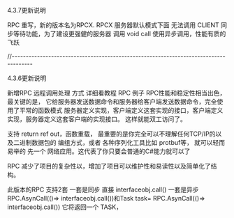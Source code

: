 ﻿
4.3.7更新说明

RPC 重写，新的版本名为RPCX. RPCX 服务器默认模式下面 无法调用 CLIENT 同步等待功能，为了建设更强健的服务器
调用 void call 使用异步调用，性能有质的飞跃


//-------------------------------------------------------------------------------------

4.3.6更新说明

新增RPC 远程调用处理 方式 详细看教程 RPC 例子
RPC性能和稳定性相当出色，最关键的是， 它给服务器发送数据命令和服务器给客户端发送数据命令，完全使用了平常的函数模式
服务器定义实现，客户端定义这套实现的接口，客户端定义实现，服务器定义这套客户端的实现接口。
这样就能双工访问了。

支持 return ref out，函数重载， 最重要的是你完全可以不理解任何TCP/IP的以及二进制数据包的 编组方式，或者 各种序列化工具比如 protbuf等，
就可以轻而易举的 先一个 网络应用。这代表了你只要会普通的C#能力就可以了

RPC 减少了项目的复杂性以，增加了项目可以维护性和易读性以及简单化了结构。

此版本的RPC 支持2套 一套是同步 直接 interfaceobj.call()
一套是异步 RPC.AsynCall(()=> interfaceobj.call())和Task<RES> task= RPC.AsynCall<RES>(()=> interfaceobj.call())  它将返回一个 TASK，

